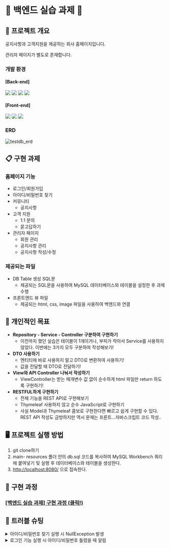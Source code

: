 # 🌟 백엔드 실습 과제 🌟

## 📍 프로젝트 개요

공지사항과 고객지원을 제공하는 회사 홈페이지입니다.

관리자 페이지가 별도로 존재합니다.

### 개발 환경

#### [Back-end]

<p>
    <img src="https://img.shields.io/badge/java%2017-007396?style=for-the-badge&logo=java&logoColor=white"> 
    <img src="https://img.shields.io/badge/MySQL%208.0.33-4479A1?style=for-the-badge&logo=mysql&logoColor=white"> 
    <img src="https://img.shields.io/badge/spring%20boot-6DB33F?style=for-the-badge&logo=springboot&logoColor=white">
    <img src="https://img.shields.io/badge/JPA-005F0F?style=for-the-badge&logo=jpa&logoColor=white">
</p>

#### [Front-end]

<p>
  <img src="https://img.shields.io/badge/javascript-F7DF1E?style=for-the-badge&logo=javascript&logoColor=black"> 
  <img src="https://img.shields.io/badge/HTML5-E34F26?style=for-the-badge&logo=html5&logoColor=white" /> 
  <img src="https://img.shields.io/badge/css-1572B6?style=for-the-badge&logo=css3&logoColor=white">
</p>

### ERD
![testdb_erd](https://github.com/yubin-im/DigitalHanaro_assignment/assets/140530127/b6203f72-bf32-4845-bd22-6b785795730a)

## 📋 구현 과제

### 홈페이지 기능

- 로그인/회원가입
- 아이디/비밀번호 찾기
- 커뮤니티
  - 공지사항
- 고객 지원
  - 1:1 문의
  - 묻고답하기
- 관리자 페이지
  - 회원 관리
  - 공지사항 관리
  - 공지사항 작성/수정

### 제공되는 파일

- DB Table 생성 SQL문
  - 제공되는 SQL문을 사용하여 MySQL 데이터베이스와 테이블을 설정한 후 과제 수행
- 프론트엔드 뷰 파일
  - 제공되는 html, css, image 파일을 사용하여 백엔드와 연결

## 🚩 개인적인 목표

- **Repository - Service - Controller 구분하여 구현하기**
  - 이전까지 했던 실습은 테이블이 1개이거나, 부피가 작아서 Service를 사용하지 않았다. 이번에는 3가지 모두 구분하여 작성해보기!
- **DTO 사용하기**
  - 엔티티에 바로 사용하지 말고 DTO로 변환하여 사용하기!
  - 값을 전달할 때 DTO로 전달하기!
- **View와 API Controller 나눠서 작성하기**
  - ViewController는 받는 매개변수 값 없이 순수하게 html 파일만 return 하도록 구현하기!
- **RESTFUL하게 구현하기**
  - 전체 기능을 REST API로 구현해보기
  - Thymeleaf 사용하지 않고 순수 JavaScript로 구현하기
  - 사실 Model과 Thymeleaf 콤보로 구현한다면 빠르고 쉽게 구현할 수 있다. REST API 작성도 금방하지만 역시 문제는 프론트…자바스크립트 코드 작성..

## 🖥️ 프로젝트 실행 방법

1. git clone하기
2. main- resources 폴더 안의 db.sql 코드를 복사하여 MySQL Workbench 쿼리에 붙여넣기 및 실행 후 데이터베이스와 테이블을 생성한다.
3. [http://localhost:8080/](http://localhost:8080/) 으로 접속한다.

## 🚀 구현 과정

### [[백엔드 실습 과제] 구현 과정 (클릭!)](https://unleashed-fire-109.notion.site/Back-end-a5cb53824ba0499a9f7cce874b9b55d4)

## 🎯 트러블 슈팅

<details>
<summary>아이디/비밀번호 찾기 실행 시 NullException 발생</summary>
<div markdown="1">

- 문제발생 현상
  - 아이디/비밀번호 찾기 기능 실행 중 가입하지 않은 아이디나 비밀번호를 입력했을 때 NullException이 발생하면서 서버가 중단되었다.
- 문제발생 이유
  - company_member 테이블에 없는 아이디나 비밀번호를 입력한다면 엔티티를 찾을 때 결국 엔티티가 null이기 때문에 NullException이 발생한 것이다!
- 해결방법

  - 엔티티를 찾을 때 null이면 “null”과 같이 **String 데이터 타입으로 return**하여 사용하도록 했다.

    ```java
    // 비밀번호 찾기 기능
    @Transactional
    public String findPw(String memberName, String memberId, String memberEmail) {
        CompanyMember companyMember = companyMemberRepository.findCompanyMemberByMemberNameAndMemberIdAndMemberEmail(memberName, memberId, memberEmail);
        if(companyMember == null) {
            return "null";
        }
        String findMemberPw = companyMember.getMemberPw();

        return findMemberPw;
    }
    ```

  - 비슷한 예로 엔티티 리스트를 검색한다면, 해당하는 검색 값이 없을 때 `Collections.*emptyList*();` 를 return하는 것과 같이 **null을 만들지 말고, 문자열이나 빈 리스트로 치환하여 사용하도록 해야겠다!**
  </div>
  </details>

<details>
<summary>로그인 기능 실행 시 아이디/비밀번호 틀렸을 때 알림</summary>
<div markdown="2">

- 문제발생 현상
  - 아이디가 틀렸을 때는 “아이디가 존재하지 않습니다.”가 출력 되었지만, 아이디가 맞고 비밀번호가 틀렸을 때도 “아이디가 존재하지 않습니다.”가 출력되었다.
- 문제발생 이유
  - 아이디/비밀번호가 모두 일치한 회원만 찾아서 비교했기 때문에 아이디가 맞고 비밀번호가 틀렸을 때도 “아이디가 존재하지 않습니다.”가 출력되었던 것이었다!
- 해결방법

  - 먼저 **아이디만 일치한 회원을 먼저 찾고**, 비밀번호를 비교하여 틀렸다면 “비밀번호가 맞지 않습니다.”를 출력하도록 하였다. **그 후 아이디와 비밀번호가 모두 일치한 회원을 비교**하였다.

    ```java
    // 로그인 기능
    @Transactional
    public String login(String memberId, String memberPw) {
        CompanyMember memberMatchId = companyMemberRepository.findCompanyMemberByMemberId(memberId);
        CompanyMember companyMember = companyMemberRepository.findCompanyMemberByMemberIdAndMemberPw(memberId, memberPw);

        if(memberMatchId == null) {
            return "아이디가 존재하지 않습니다.";
        } else if (!memberPw.equals(memberMatchId.getMemberPw())) {
            return "비밀번호가 맞지 않습니다.";
        } else if (memberId.equals(companyMember.getMemberId()) && memberPw.equals(companyMember.getMemberPw())) {
            return "로그인이 완료되었습니다!";
        } else {
            return "아이디가 존재하지 않습니다.";
        }
    }
    ```

  - 사실 로그인할 때 이렇게 비밀번호가 틀렸다고 하는 건 보안 상에 좋은 것 같지 않지만, 이번 과제의 요구사항이기 때문에 이렇게 구현하였다!
  </div>
  </details>
